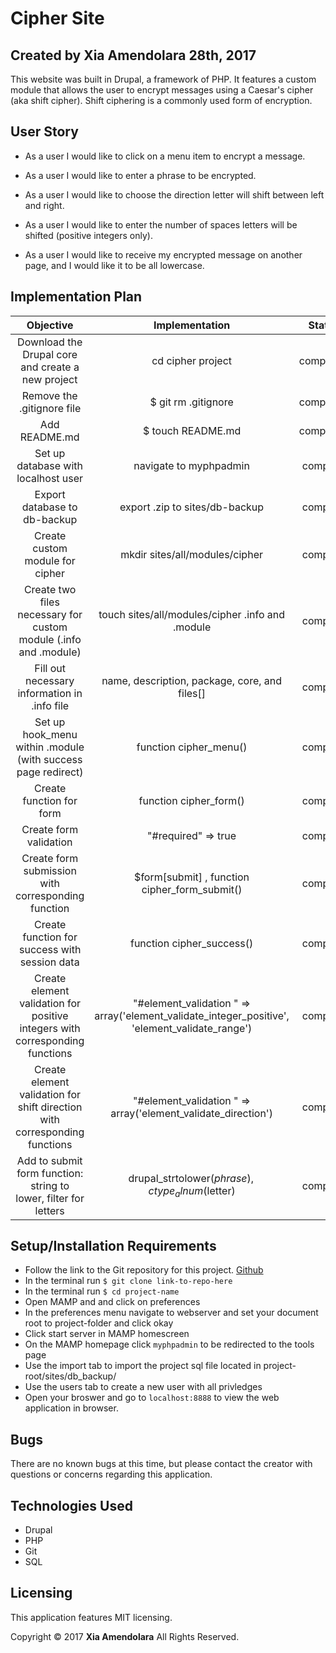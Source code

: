# Cipher Site

## Created by Xia Amendolara 28th, 2017

  This website was built in Drupal, a framework of PHP. It features a custom module that allows the user to encrypt messages using a Caesar's cipher (aka shift cipher). Shift ciphering is a commonly used form of encryption.


## User Story

* As a user I would like to click on a menu item to encrypt a message.

* As a user I would like to enter a phrase to be encrypted.

* As a user I would like to choose the direction letter will shift between left and right.

* As a user I would like to enter the number of spaces letters will be shifted (positive integers only).

* As a user I would like to receive my encrypted message on another page, and I would like it to be all lowercase.


## Implementation Plan

| Objective | Implementation | Status |
|:-------------:|:-------------:|:-------------:|
| Download the Drupal core and create a new project | cd cipher project | completed |
| Remove the .gitignore file | $ git rm .gitignore | completed |
| Add README.md | $ touch README.md | completed |
| Set up database with localhost user | navigate to myphpadmin | complete |
| Export database to db-backup | export .zip to sites/db-backup | complete |
| Create custom module for cipher | mkdir sites/all/modules/cipher | complete |
|Create two files necessary for custom module (.info and .module)| touch sites/all/modules/cipher .info and .module | complete |
| Fill out necessary information in .info file | name, description, package, core, and files[] | complete |
| Set up hook_menu within .module (with success page redirect) | function cipher_menu() | complete |
| Create function for form | function cipher_form() | complete |
| Create form validation | "#required" => true | complete |
| Create form submission with corresponding function | $form[submit] , function cipher_form_submit() | complete |
| Create function for success  with session data | function cipher_success() | complete |
| Create element validation for positive integers with corresponding functions | "#element_validation " => array('element_validate_integer_positive', 'element_validate_range') | complete |
| Create element validation for shift direction with corresponding functions | "#element_validation " => array('element_validate_direction') | complete |
| Add to submit form function: string to lower, filter for letters | drupal_strtolower($phrase), ctype_alnum($letter)| complete |


## Setup/Installation Requirements

  * Follow the link to the Git repository for this project. [Github](https://github.com/Xesme/cameron-coffee.git)
  * In the terminal run `$ git clone link-to-repo-here`
  * In the terminal run `$ cd project-name`
  * Open MAMP and and click on preferences
  * In the preferences menu navigate to webserver and set your document root to project-folder and click okay
  * Click start server in MAMP homescreen
  * On the MAMP homepage click `myphpadmin` to be redirected to the tools page
  * Use the import tab to import the project sql file located in project-root/sites/db_backup/
  * Use the users tab to create a new user with all privledges
  * Open your broswer and go to `localhost:8888` to view the web application in browser.

## Bugs

There are no known bugs at this time, but please contact the creator with questions or concerns regarding this application.

## Technologies Used
* Drupal
* PHP
* Git
* SQL

## Licensing
This application features MIT licensing.

Copyright &copy; 2017 **Xia Amendolara** All Rights Reserved.
